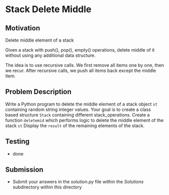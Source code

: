 # Stack Delete Middle 

## Motivation
Delete middle element of a stack

Given a stack with push(), pop(), empty() operations, delete middle of it without using any additional data structure.

The idea is to use recursive calls. We first remove all items one by one, then we recur. After recursive calls, we push all items back except the middle item.

## Problem Description
Write a Python program to delete the middle element of a stack object `st` containing random string integer values. 
Your goal is to create a class based structure `Stack` containing different stack_operations.
Create a function `deletemid` which performs logic to delete the middle element of the stack `st`
Display the `result` of the remaining elements of the stack.

## Testing
* done

## Submission
* Submit your answers in the *solution.py* file within the *Solutions* subdirectory within this directory
